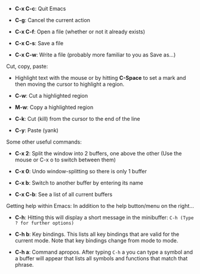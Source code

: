 * **C-x C-c**: Quit Emacs

* **C-g**: Cancel the current action

* **C-x C-f**: Open a file (whether or not it already exists)

* **C-x C-s**: Save a file

* **C-x C-w**: Write a file (probably more familiar to you as Save as...)

Cut, copy, paste:

* Highlight text with the mouse or by hitting <b>C-Space</b> to set a mark and then moving the cursor to highlight a region.

* **C-w**: Cut a highlighted region

* **M-w**: Copy a highlighted region

* **C-k**: Cut (kill) from the cursor to the end of the line

* **C-y**: Paste (yank)

Some other useful commands:

* **C-x 2**: Split the window into 2 buffers, one above the other (Use the mouse or C-x o to switch between them)

* **C-x 0**: Undo window-splitting so there is only 1 buffer

* **C-x b**: Switch to another buffer by entering its name

* **C-x C-b**: See a list of all current buffers

Getting help within Emacs: In addition to the help button/menu on the right...

* **C-h**: Hitting this will display a short message in the minibuffer: 
`C-h (Type ? for further options)`

* **C-h b**: Key bindings. This lists all key bindings that are valid for the current mode. Note that key bindings change from mode to mode.

* **C-h a**: Command apropos. After typing `C-h`
a you can type a symbol and a buffer will appear that lists all symbols and functions that match that phrase.